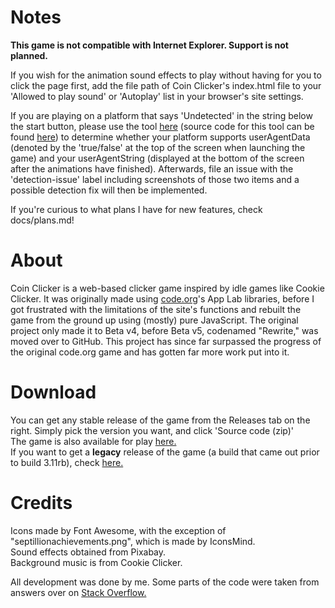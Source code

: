 # Notes
**This game is not compatible with Internet Explorer. Support is not planned.**  

If you wish for the animation sound effects to play without having for you to click the page first, add the file path of Coin Clicker's index.html file to your 'Allowed to play sound' or 'Autoplay' list in your browser's site settings.
  
If you are playing on a platform that says 'Undetected' in the string below the start button, please use the tool [here](https://coincompatdbgr.surge.sh) (source code for this tool can be found [here](https://github.com/Xatra1/coin-clicker-compatibility-debugger)) to determine whether your platform supports userAgentData (denoted by the 'true/false' at the top of the screen when launching the game) and your userAgentString (displayed at the bottom of the screen after the animations have finished). Afterwards, file an issue with the 'detection-issue' label including screenshots of those two items and a possible detection fix will then be implemented.
  
If you're curious to what plans I have for new features, check docs/plans.md!

# About
Coin Clicker is a web-based clicker game inspired by idle games like Cookie Clicker. It was originally made using [code.org](https://code.org)'s App Lab libraries, before I got frustrated with the limitations of the site's functions and rebuilt the game from the ground up using (mostly) pure JavaScript. The original project only made it to Beta v4, before Beta v5, codenamed "Rewrite," was moved over to GitHub. This project has since far surpassed the progress of the original code.org game and has gotten far more work put into it.  

# Download
You can get any stable release of the game from the Releases tab on the right. Simply pick the version you want, and click 'Source code (zip)'  
The game is also available for play [here.](https://coin-clicker.surge.sh)  
If you want to get a **legacy** release of the game (a build that came out prior to build 3.11rb), check [here.](https://github.com/Xatra1/coin-clicker-archive)  
  
# Credits
Icons made by Font Awesome, with the exception of "septillionachievements.png", which is made by IconsMind.  
Sound effects obtained from Pixabay.  
Background music is from Cookie Clicker.    
  
All development was done by me. Some parts of the code were taken from answers over on [Stack Overflow.](https://stackoverflow.com)
